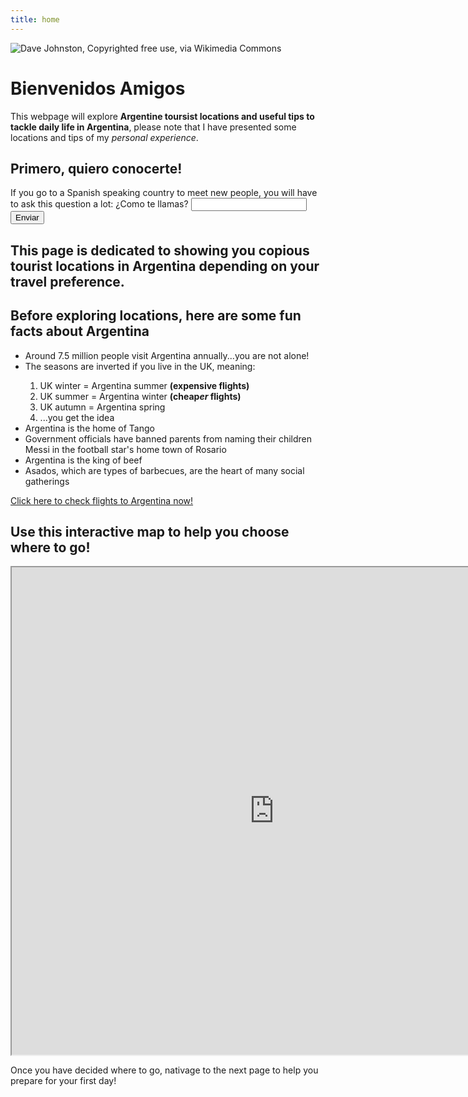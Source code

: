 ```yaml
---
title: home
---
```


<div class="jake">
  
  <img src="https://upload.wikimedia.org/wikipedia/commons/4/4c/Animated-Flag-Argentina.gif" title="Dave Johnston, Copyrighted free use, via Wikimedia Commons" href="https://commons.wikimedia.org/wiki/File:Animated-Flag-Argentina.gif"><img width="256">
  
  
  
<h1>Bienvenidos Amigos</h1>
  <p>This webpage will explore <strong>Argentine toursist locations and useful tips to tackle daily life in Argentina</strong>, please note that I have presented some locations and tips of my <em>personal experience</em>.</p>
  
  <h2>Primero, quiero conocerte!</h2>


<label>If you go to a Spanish speaking country to meet new people, you will have to ask this question a lot: ¿Como te llamas?</label>
<input type="text" id="name">
<button id="myBtn">Enviar</button>

<p id="demo"></p>


<script>

myBtn.addEventListener("click", myFunction);

function myFunction(){
let name = document.getElementById("name").value;

if(!name){
document.getElementById("demo").innerHTML = "No seas tímido!!";
}
else{
document.getElementById("demo").innerHTML = "Mucho gusto " + name + "!";
}


}

</script>
  

  <h2><strong>This page</strong> is dedicated to showing you copious tourist locations in Argentina depending on your travel preference.</h2>
  <h2>Before exploring locations, here are some fun facts about Argentina</h2>

<ul>
  <li>Around 7.5 million people visit Argentina annually...you are not   alone!</li>
  <li>The seasons are inverted if you live in the UK, meaning:</li>
  
 <ol>
  
  <li>UK winter = Argentina summer <strong>(expensive flights)</strong></li>
  <li>UK summer = Argentina winter <strong>(cheap<em>er</em> flights)</strong></li>
   <li>UK autumn = Argentina spring</li>
   <li> ...you get the idea </li>
  
  </ol> 
  
  <li>Argentina is the home of Tango</li>
  <li>Government officials have banned parents from naming their children Messi in the football star's home town of Rosario</li>
  <li>Argentina is the king of beef</li>
  <li>Asados, which are types of barbecues, are the heart of many social gatherings</li>
</ul>  

  
  <p><a href="https://www.britishairways.com/en-gb/destinations/buenos-aires/flights-to-buenos-aires?DM1_Channel=PPC&DM1_Mkt=UK&DM1_Campaign=UKI_UK_EN_FLIGHTS_GENERIC_LH_LONDON_BUENOS%20AIRES_LON-BUE&SEO=N&DM1_Keyword=DYNAMIC%20SEARCH%20ADS&gclid=Cj0KCQiAw9qOBhC-ARIsAG-rdn4FR9atbg7spb8h3y6UeqTwsNu7yhaHuLsjVG0CsAFG7uTXjJqiESsaAk5hEALw_wcB&gclsrc=aw.ds">Click here to check flights to Argentina now!</a></p>
 
  
  
  <h2>Use this interactive map to help you choose where to go!</h2>
  
  
  <iframe src="https://www.google.com/maps/d/u/0/embed?mid=15qkLOk5wSpCVq713TvmI2Fln03gpT2Ma&ehbc=2E312F" width="840" height="780"></iframe>  
  
  
  
  <p> Once you have decided where to go, nativage to the next page to help you prepare for your first day!</p>
  
  
  
 </div> 
  

